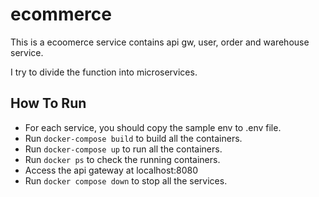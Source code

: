 # ecommerce

This is a ecoomerce service contains api gw, user, order and warehouse service.

I try to divide the function into microservices.

## How To Run
- For each service, you should copy the sample env to .env file.
- Run `docker-compose build` to build all the containers.
- Run `docker-compose up` to run all the containers.
- Run `docker ps` to check the running containers.
- Access the api gateway at localhost:8080
- Run `docker compose down` to stop all the services.
